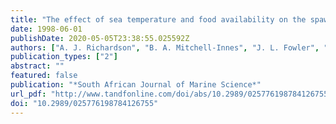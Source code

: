 ```yaml
---
title: "The effect of sea temperature and food availability on the spawning success of Cape anchovy textitEngraulis capensis in the southern Benguela"
date: 1998-06-01
publishDate: 2020-05-05T23:38:55.025592Z
authors: ["A. J. Richardson", "B. A. Mitchell-Innes", "J. L. Fowler", "S. F. Bloomer", "H. M. Verheye", "J. G. Field", "L. Hutchings", "S. J. Painting"]
publication_types: ["2"]
abstract: ""
featured: false
publication: "*South African Journal of Marine Science*"
url_pdf: "http://www.tandfonline.com/doi/abs/10.2989/025776198784126755"
doi: "10.2989/025776198784126755"
---
```


